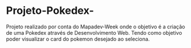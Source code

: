 # Projeto-Pokedex-
Projeto realizado por conta do Mapadev-Week onde o objetivo é a criação de uma Pokedex através de Desenvolvimento Web. Tendo como objetivo poder visualizar o card do pokemon desejado ao seleciona.
